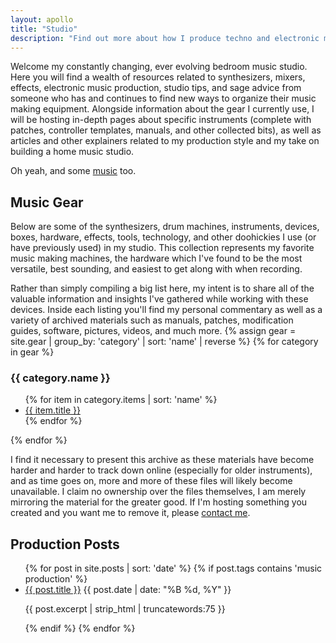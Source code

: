 ```yaml
---
layout: apollo
title: "Studio"
description: "Find out more about how I produce techno and electronic music, view my synthesizer and eurorack modular collections, grab controller templates and patches for your favorite digital instruments."
---
```


Welcome my constantly changing, ever evolving bedroom music studio. Here you will find a wealth of resources related to synthesizers, mixers, effects, electronic music production, studio tips, and sage advice from someone who has and continues to find new ways to organize their music making equipment. Alongside information about the gear I currently use, I will be hosting in-depth pages about specific instruments (complete with patches, controller templates, manuals, and other collected bits), as well as articles and other explainers related to my production style and my take on building a home music studio.

Oh yeah, and some [music](/studio/music/index.html) too.

## Music Gear
Below are some of the synthesizers, drum machines, instruments, devices, boxes, hardware, effects, tools, technology, and other doohickies I use (or have previously used) in my studio. This collection represents my favorite music making machines, the hardware which I've found to be the most versatile, best sounding, and easiest to get along with when recording.

Rather than simply compiling a big list here, my intent is to share all of the valuable information and insights I've gathered while working with these devices. Inside each listing you'll find my personal commentary as well as a variety of archived materials such as manuals, patches, modification guides, software, pictures, videos, and much more.
{% assign gear = site.gear | group_by: 'category' | sort: 'name' | reverse %}
{% for category in gear %}
<h3>{{ category.name }}</h3>
<ul class="posts">
{% for item in category.items | sort: 'name' %}
<li class="gear">
<a href="{{ item.url }}" title="{{ item.title }}">{{ item.title }}</a>
</li>
{% endfor %}
</ul>
{% endfor %}

<p class="footnote">I find it necessary to present this archive as these materials have become harder and harder to track down online (especially for older instruments), and as time goes on, more and more of these files will likely become unavailable. I claim no ownership over the files themselves, I am merely mirroring the material for the greater good. If I'm hosting something you created and you want me to remove it, please <a href="mailto:%64%61vi%64@d%6d&#115;c%68%75%6cm&#97;n.%63%6f&#109;?subject=Studio%20page%20content%20notice">contact me</a>.</p>

## Production Posts
<ul class="posts">
{% for post in site.posts | sort: 'date' %}
{% if post.tags contains 'music production' %}
<li>
<a href="{{ post.url }}" title="{{ post.title }}">{{ post.title }}</a>
<span class="date">{{ post.date | date: "%B %d, %Y" }}</span>
<p class="excerpt">{{ post.excerpt | strip_html | truncatewords:75 }}</p>
</li>
{% endif %}
{% endfor %}
</ul>
